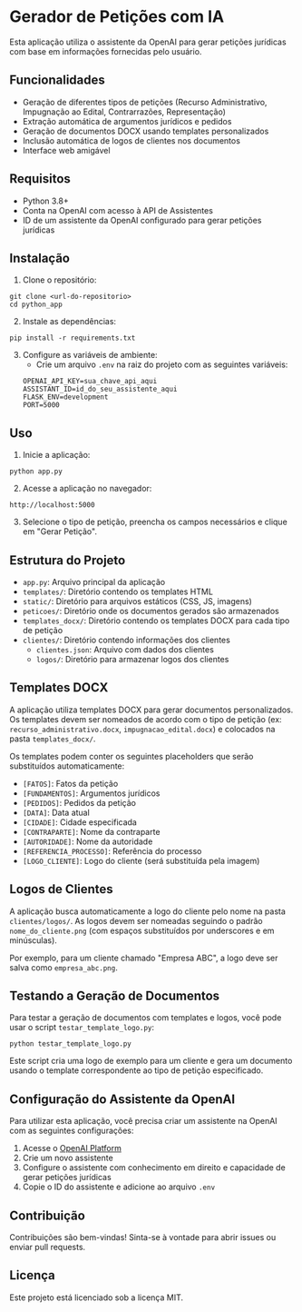 # Gerador de Petições com IA

Esta aplicação utiliza o assistente da OpenAI para gerar petições jurídicas com base em informações fornecidas pelo usuário.

## Funcionalidades

- Geração de diferentes tipos de petições (Recurso Administrativo, Impugnação ao Edital, Contrarrazões, Representação)
- Extração automática de argumentos jurídicos e pedidos
- Geração de documentos DOCX usando templates personalizados
- Inclusão automática de logos de clientes nos documentos
- Interface web amigável

## Requisitos

- Python 3.8+
- Conta na OpenAI com acesso à API de Assistentes
- ID de um assistente da OpenAI configurado para gerar petições jurídicas

## Instalação

1. Clone o repositório:
```
git clone <url-do-repositorio>
cd python_app
```

2. Instale as dependências:
```
pip install -r requirements.txt
```

3. Configure as variáveis de ambiente:
   - Crie um arquivo `.env` na raiz do projeto com as seguintes variáveis:
   ```
   OPENAI_API_KEY=sua_chave_api_aqui
   ASSISTANT_ID=id_do_seu_assistente_aqui
   FLASK_ENV=development
   PORT=5000
   ```

## Uso

1. Inicie a aplicação:
```
python app.py
```

2. Acesse a aplicação no navegador:
```
http://localhost:5000
```

3. Selecione o tipo de petição, preencha os campos necessários e clique em "Gerar Petição".

## Estrutura do Projeto

- `app.py`: Arquivo principal da aplicação
- `templates/`: Diretório contendo os templates HTML
- `static/`: Diretório para arquivos estáticos (CSS, JS, imagens)
- `peticoes/`: Diretório onde os documentos gerados são armazenados
- `templates_docx/`: Diretório contendo os templates DOCX para cada tipo de petição
- `clientes/`: Diretório contendo informações dos clientes
  - `clientes.json`: Arquivo com dados dos clientes
  - `logos/`: Diretório para armazenar logos dos clientes

## Templates DOCX

A aplicação utiliza templates DOCX para gerar documentos personalizados. Os templates devem ser nomeados de acordo com o tipo de petição (ex: `recurso_administrativo.docx`, `impugnacao_edital.docx`) e colocados na pasta `templates_docx/`.

Os templates podem conter os seguintes placeholders que serão substituídos automaticamente:

- `[FATOS]`: Fatos da petição
- `[FUNDAMENTOS]`: Argumentos jurídicos
- `[PEDIDOS]`: Pedidos da petição
- `[DATA]`: Data atual
- `[CIDADE]`: Cidade especificada
- `[CONTRAPARTE]`: Nome da contraparte
- `[AUTORIDADE]`: Nome da autoridade
- `[REFERENCIA_PROCESSO]`: Referência do processo
- `[LOGO_CLIENTE]`: Logo do cliente (será substituída pela imagem)

## Logos de Clientes

A aplicação busca automaticamente a logo do cliente pelo nome na pasta `clientes/logos/`. As logos devem ser nomeadas seguindo o padrão `nome_do_cliente.png` (com espaços substituídos por underscores e em minúsculas).

Por exemplo, para um cliente chamado "Empresa ABC", a logo deve ser salva como `empresa_abc.png`.

## Testando a Geração de Documentos

Para testar a geração de documentos com templates e logos, você pode usar o script `testar_template_logo.py`:

```
python testar_template_logo.py
```

Este script cria uma logo de exemplo para um cliente e gera um documento usando o template correspondente ao tipo de petição especificado.

## Configuração do Assistente da OpenAI

Para utilizar esta aplicação, você precisa criar um assistente na OpenAI com as seguintes configurações:

1. Acesse o [OpenAI Platform](https://platform.openai.com/assistants)
2. Crie um novo assistente
3. Configure o assistente com conhecimento em direito e capacidade de gerar petições jurídicas
4. Copie o ID do assistente e adicione ao arquivo `.env`

## Contribuição

Contribuições são bem-vindas! Sinta-se à vontade para abrir issues ou enviar pull requests.

## Licença

Este projeto está licenciado sob a licença MIT. 